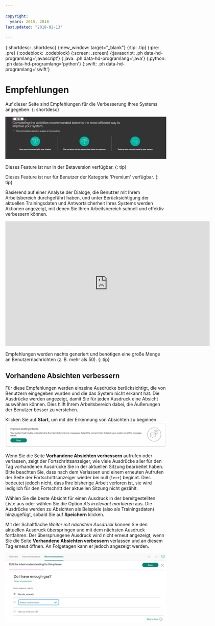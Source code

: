 ```yaml
---

copyright:
  years: 2015, 2018
lastupdated: "2018-02-13"

---
```


{:shortdesc: .shortdesc}
{:new_window: target="_blank"}
{:tip: .tip}
{:pre: .pre}
{:codeblock: .codeblock}
{:screen: .screen}
{:javascript: .ph data-hd-programlang='javascript'}
{:java: .ph data-hd-programlang='java'}
{:python: .ph data-hd-programlang='python'}
{:swift: .ph data-hd-programlang='swift'}

# Empfehlungen
Auf dieser Seite sind Empfehlungen für die Verbesserung Ihres Systems angegeben.
{: shortdesc}

![Registerkarte 'Empfehlungen'](images/RecommendTop.png)

Dieses Feature ist nur in der Betaversion verfügbar.
{: tip}

Dieses Feature ist nur für Benutzer der Kategorie 'Premium' verfügbar.
{: tip}

Basierend auf einer Analyse der Dialoge, die Benutzer mit Ihrem Arbeitsbereich durchgeführt haben, und unter Berücksichtigung der aktuellen Trainingsdaten und Antwortsicherheit Ihres Systems werden Aktionen angezeigt, mit denen Sie Ihren Arbeitsbereich schnell und effektiv verbessern können.

<iframe class="embed-responsive-item" id="youtubeplayer" type="text/html" width="640" height="390" src="https://www.youtube.com/embed/scMu66AvZtY" frameborder="0" webkitallowfullscreen mozallowfullscreen allowfullscreen> </iframe>

Empfehlungen werden nachts generiert und benötigen eine große Menge an Benutzernachrichten (z. B. mehr als 50).
{: tip}

## Vorhandene Absichten verbessern
Für diese Empfehlungen werden einzelne Ausdrücke berücksichtigt, die von Benutzern eingegeben wurden und die das System nicht erkannt hat. Die Ausdrücke werden angezeigt, damit Sie für jeden Ausdruck eine Absicht auswählen können. Dies hilft Ihrem Arbeitsbereich dabei, die Äußerungen der Benutzer besser zu verstehen.

Klicken Sie auf **Start**, um mit der Erkennung von Absichten zu beginnen.
![Seite 'Vorhandene Absichten verbessern'](images/rec_improve_intent.png)

Wenn Sie die Seite **Vorhandene Absichten verbessern** aufrufen oder verlassen, zeigt der Fortschrittsanzeiger, wie viele Ausdrücke aller für den Tag vorhandenen Ausdrücke Sie in der aktuellen Sitzung bearbeitet haben. Bitte beachten Sie, dass nach dem Verlassen und einem erneuten Aufrufen der Seite der Fortschrittsanzeiger wieder bei null (`leer`) beginnt. Dies bedeutet jedoch nicht, dass Ihre bisherige Arbeit verloren ist, sie wird lediglich für den Fortschritt der aktuellen Sitzung nicht gezählt.

Wählen Sie die beste Absicht für einen Ausdruck in der bereitgestellten Liste aus oder wählen Sie die Option *Als irrelevant markieren* aus. Die Ausdrücke werden zu Absichten als Beispiele (also als Trainingsdaten) hinzugefügt, sobald Sie auf **Speichern** klicken.

Mit der Schaltfläche *Weiter mit nächstem Ausdruck* können Sie den aktuellen Ausdruck überspringen und mit dem nächsten Ausdruck fortfahren. Der übersprungene Ausdruck wird nicht erneut angezeigt, wenn Sie die Seite **Vorhandene Absichten verbessern** verlassen und an diesem Tag erneut öffnen. An Folgetagen kann er jedoch angezeigt werden.

![Bearbeitungsseite 'Vorhandene Absichten verbessern'](images/rec_improve_intent2.png)
